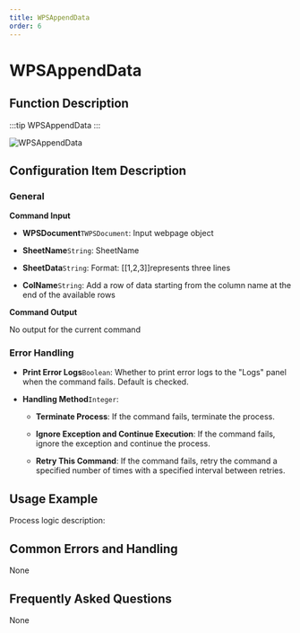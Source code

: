 ```yaml
---
title: WPSAppendData
order: 6
---
```


# WPSAppendData

## Function Description

:::tip 
WPSAppendData
:::

![WPSAppendData](../../../../assets/WPSAppendData_command.png)

## Configuration Item Description

### General

**Command Input**

- **WPSDocument**`TWPSDocument`: Input webpage object

- **SheetName**`String`: SheetName

- **SheetData**`String`: Format: [[1,2,3]]represents three lines

- **ColName**`String`: Add a row of data starting from the column name at the end of the available rows


**Command Output**

No output for the current command

### Error Handling

- **Print Error Logs**`Boolean`: Whether to print error logs to the "Logs" panel when the command fails. Default is checked. 

- **Handling Method**`Integer`:

    - **Terminate Process**: If the command fails, terminate the process.

    - **Ignore Exception and Continue Execution**: If the command fails, ignore the exception and continue the process.

    - **Retry This Command**: If the command fails, retry the command a specified number of times with a specified interval between retries.

## Usage Example

Process logic description:

## Common Errors and Handling

None

## Frequently Asked Questions

None

